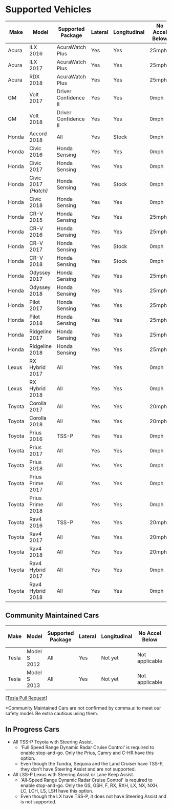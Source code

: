 # Supported Vehicles

| Make    | Model                  | Supported Package    | Lateral | Longitudinal | No Accel Below  | No Steer Below |
| ------- | ---------------------- | -------------------- | ------- | ------------ | --------------  | -------------- |
| Acura   | ILX 2016               | AcuraWatch Plus      | Yes     | Yes          | 25mph*          | 25mph          |
| Acura   | ILX 2017               | AcuraWatch Plus      | Yes     | Yes          | 25mph*          | 25mph          |
| Acura   | RDX 2018               | AcuraWatch Plus      | Yes     | Yes          | 25mph*          | 12mph          |
| GM      | Volt 2017              | Driver Confidence II | Yes     | Yes          | 0mph            | 0mph           |
| GM      | Volt 2018              | Driver Confidence II | Yes     | Yes          | 0mph            | 0mph           |
| Honda   | Accord 2018            | All                  | Yes     | Stock        | 0mph            | 3mph           |
| Honda   | Civic 2016             | Honda Sensing        | Yes     | Yes          | 0mph            | 12mph          |
| Honda   | Civic 2017             | Honda Sensing        | Yes     | Yes          | 0mph            | 12mph          |
| Honda   | Civic 2017 *(Hatch)*   | Honda Sensing        | Yes     | Stock        | 0mph            | 12mph          |
| Honda   | Civic 2018             | Honda Sensing        | Yes     | Yes          | 0mph            | 12mph          |
| Honda   | CR-V 2015              | Honda Sensing        | Yes     | Yes          | 25mph*          | 12mph          |
| Honda   | CR-V 2016              | Honda Sensing        | Yes     | Yes          | 25mph*          | 12mph          |
| Honda   | CR-V 2017              | Honda Sensing        | Yes     | Stock        | 0mph            | 12mph          |
| Honda   | CR-V 2018              | Honda Sensing        | Yes     | Stock        | 0mph            | 12mph          |
| Honda   | Odyssey 2017           | Honda Sensing        | Yes     | Yes          | 25mph*          | 12mph          |
| Honda   | Odyssey 2018           | Honda Sensing        | Yes     | Yes          | 25mph*          | 12mph          |
| Honda   | Pilot 2017             | Honda Sensing        | Yes     | Yes          | 25mph*          | 12mph          |
| Honda   | Pilot 2018             | Honda Sensing        | Yes     | Yes          | 25mph*          | 12mph          |
| Honda   | Ridgeline 2017         | Honda Sensing        | Yes     | Yes          | 25mph*          | 12mph          |
| Honda   | Ridgeline 2018         | Honda Sensing        | Yes     | Yes          | 25mph*          | 12mph          |
| Lexus   | RX Hybrid 2017         | All                  | Yes     | Yes          | 0mph            | 0mph           |
| Lexus   | RX Hybrid 2018         | All                  | Yes     | Yes          | 0mph            | 0mph           |
| Toyota  | Corolla 2017           | All                  | Yes     | Yes          | 20mph           | 0mph           |
| Toyota  | Corolla 2018           | All                  | Yes     | Yes          | 20mph           | 0mph           |
| Toyota  | Prius 2016             | TSS-P                | Yes     | Yes          | 0mph            | 0mph           |
| Toyota  | Prius 2017             | All                  | Yes     | Yes          | 0mph            | 0mph           |
| Toyota  | Prius 2018             | All                  | Yes     | Yes          | 0mph            | 0mph           |
| Toyota  | Prius Prime 2017       | All                  | Yes     | Yes          | 0mph            | 0mph           |
| Toyota  | Prius Prime 2018       | All                  | Yes     | Yes          | 0mph            | 0mph           |
| Toyota  | Rav4 2016              | TSS-P                | Yes     | Yes          | 20mph           | 0mph           |
| Toyota  | Rav4 2017              | All                  | Yes     | Yes          | 20mph           | 0mph           |
| Toyota  | Rav4 2018              | All                  | Yes     | Yes          | 20mph           | 0mph           |
| Toyota  | Rav4 Hybrid 2017       | All                  | Yes     | Yes          | 0mph            | 0mph           |
| Toyota  | Rav4 Hybrid 2018       | All                  | Yes     | Yes          | 0mph            | 0mph           |

## Community Maintained Cars

| Make    | Model                  | Supported Package    | Lateral | Longitudinal | No Accel Below  | No Steer Below	|
| ------- | -----------------------| -------------------- | ------- | ------------ | -----------     | ------------ |
| Tesla   | Model S 2012           | All                  | Yes     | Not yet      | Not applicable  | 0mph         |
| Tesla   | Model S 2013           | All                  | Yes     | Not yet      | Not applicable  | 0mph         |

[[Tesla Pull Request]](https://github.com/commaai/openpilot/pull/246)

*Community Maintained Cars are not confirmed by comma.ai to meet our safety model. Be extra cautious using them.

## In Progress Cars

- All TSS-P Toyota with Steering Assist.
  - 'Full Speed Range Dynamic Radar Cruise Control' is required to enable stop-and-go. Only the Prius, Camry and C-HR have this option.
  - Even though the Tundra, Sequoia and the Land Cruiser have TSS-P, they don't have Steering Assist and are not supported.
- All LSS-P Lexus with Steering Assist or Lane Keep Assist.
  - 'All-Speed Range Dynamic Radar Cruise Control' is required to enable stop-and-go. Only the GS, GSH, F, RX, RXH, LX, NX, NXH, LC, LCH, LS, LSH have this option.
  - Even though the LX have TSS-P, it does not have Steering Assist and is not supported.